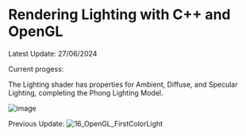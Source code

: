 # Rendering Lighting with C++ and OpenGL

Latest Update: 27/06/2024

Current progess:

The Lighting shader has properties for Ambient, Diffuse, and Specular Lighting, completing the Phong Lighting Model.

![image](https://github.com/josecr02/Advanced-Lighting-Research-with-OpenGL/assets/88961639/1d06f824-7ca2-4aae-8df6-249719266477)



Previous Update:
![16_OpenGL_FirstColorLight](https://github.com/josecr02/Advanced-Lighting-Research-with-OpenGL/assets/88961639/330181c1-3fdb-44fd-a20e-31286b3b0abf)


